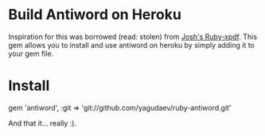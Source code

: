 Build Antiword on Heroku
========================

Inspiration for this was borrowed (read: stolen) from [Josh's Ruby-xpdf](https://github.com/josh/ruby-xpdf). This gem allows you to install and use antiword on heroku by simply adding it to your gem file.

Install
=======

   gem 'antiword', :git => 'git://github.com/yagudaev/ruby-antiword.git'

And that it... really :).